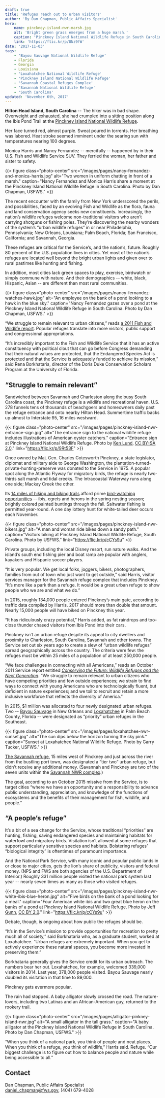 ```yaml
---
draft: true
title: 'Refuges reach out to urban visitors'
author: 'By Dan Chapman, Public Affairs Specialist'
hero:
    name: pinckney-island-nwr-marsh.jpg
    alt: 'Bright green grass emerges from a huge marsh.'
    caption: 'Pinckney Island National Wildlife Refuge in South Carolina is a kayaker’s paradise. Photo by Eric Horan, USFWS.'
    link: 'https://flic.kr/p/8Nz9fW'
date: '2017-11-03'
tags:
    - 'Bayou Sauvage National Wildlife Refuge'
    - Florida
    - Georgia
    - Louisiana
    - 'Loxahatchee National Wildlife Refuge'
    - 'Pinckney Island National Wildlife Refuge'
    - 'Savannah Coastal Refuges Complex'
    - 'Savannah National Wildlife Refuge'
    - 'South Carolina'
updated: 'November 6th, 2017'
---
```


**Hilton Head Island, South Carolina** -- The hiker was in bad shape. Overweight and exhausted, she had crumpled into a sitting position along the Ibis Pond Trail at the [Pinckney Island National Wildlife Refuge](https://www.fws.gov/refuge/pinckney_island/).

Her face turned red, almost purple. Sweat poured in torrents. Her breathing was labored. Heat stroke seemed imminent under the searing sun with temperatures nearing 100 degrees.

Monica Harris and Nancy Fernandez -- mercifully -- happened by in their U.S. Fish and Wildlife Service SUV. They ferried the woman, her father and sister to safety.

{{< figure class="photo-center" src="/images/pages/nancy-fernandez-and-monica-harris.jpg" alt="Two women in uniform chatting in front of a marsh." caption="Nancy Fernandez and Monica Harris share a moment at the Pinckney Island National Wildlife Refuge in South Carolina. Photo by Dan Chapman, USFWS." >}}

The recent encounter with the family from New York underscored the perils, and possibilities, faced by an evolving Fish and Wildlife as the flora, fauna and land conservation agency seeks new constituents. Increasingly, the nation’s wildlife refuges welcome non-traditional visitors who aren’t carrying shotguns or fishing poles. They’re discovering the nearby wonders of the system’s “urban wildlife refuges” in or near Philadelphia, Pennsylvania; New Orleans, Louisiana; Palm Beach, Florida;  San Francisco, California; and Savannah, Georgia.

These refuges are critical for the Service’s, and the nation’s, future. Roughly 80 percent of the U.S. population lives in cities. Yet most of the nation’s refuges are located well beyond the bright urban lights and given over to rural pastimes like hunting and fishing.

In addition, most cities lack green spaces to play, exercise, birdwatch or simply commune with nature. And their demographics -- white, black, Hispanic, Asian -- are different than most rural communities.

{{< figure class="photo-center" src="/images/pages/nancy-fernandez-watches-hawk.jpg" alt="An employee on the bank of a pond looking to a hawk in the blue sky." caption="Nancy Fernandez gazes over a pond at the Pinckney Island National Wildlife Refuge in South Carolina. Photo by Dan Chapman, USFWS." >}}

“We struggle to remain relevant to urban citizens,” reads [a 2011 Fish and Wildlife report](https://www.fws.gov/refuges/pdfs/FinalDocumentConservingTheFuture.pdf).
Popular refuges translate into more visitors, public support and congressional appropriations. 

“It’s incredibly important to the Fish and Wildlife Service that it has an active constituency with political clout that can go before Congress demanding that their natural values are protected, that the Endangered Species Act is protected and that the Service is adequately funded to achieve its mission,” said Rena Borkhataria, director of the Doris Duke Conservation Scholars Program at the University of Florida. 

## “Struggle to remain relevant”

Sandwiched between Savannah and Charleston along the busy South Carolina coast, the Pinckney refuge is a wildlife and recreational haven. U.S. 278 funnels tens of thousands of beachgoers and homeowners daily past the refuge entrance and onto nearby Hilton Head. Summertime traffic backs up almost to Interstate 95, 16 miles westward.

{{< figure class="photo-center" src="/images/pages/pinckney-island-nwr-entrance-sign.jpg" alt="The entrance sign to the national wildlife refuge includes illustrations of American oyster catchers." caption="Entrance sign at Pinckney Island National Wildlife Refuge. Photo by [Ken Lund](https://www.flickr.com/photos/kenlund/), [CC BY-SA 2.0](https://creativecommons.org/licenses/by-sa/2.0/legalcode)." link="https://flic.kr/p/9Rt53F" >}}

Once owned by Maj. Gen. Charles Cotesworth Pinckney, a state legislator, diplomat and military aide to George Washington, the plantation-turned-private-hunting-preserve was donated to the Service in 1975. A popular spot along the Atlantic Flyway for migratory birds, the refuge is nearly two-thirds salt marsh and tidal creeks. The Intracoastal Waterway runs along one side; Mackay Creek the other.

Its [14 miles of hiking and biking trails](/pdf/brochure/pinckney-island-national-wildlife-refuge-map-and-trail-guide.pdf) afford prime [bird-watching opportunities](/pdf/bird-list/savannah-coastal-refuges-complex.pdf) -- ibis, egrets and herons in the spring nesting season; brightly colored painted buntings through the fall. Saltwater fishing is permitted year-round. A one day lottery hunt for white-tailed deer occurs each November. 

{{< figure class="photo-center" src="/images/pages/pinckney-island-nwr-bikers.jpg" alt="A man and woman ride bikes down a sandy path." caption="Visitors biking at Pinckney Island National Wildlife Refuge, South Carolina. Photo by USFWS." link="https://flic.kr/p/cCYs9u" >}}

Private groups, including the local Disney resort, run nature walks. And the island’s south end fishing pier and boat ramp are popular with anglers, kayakers and Hispanic soccer players.

“It is very popular. We get local folks, joggers, bikers, photographers, families from out of town who just want to get outside,” said Harris, visitor services manager for the Savannah refuge complex that includes Pinckney. “It’s more like a park than a refuge. It would be a great urban refuge to show people who we are and what we do.”

In 2015, roughly 134,000 people entered Pinckney’s main gate, according to traffic data compiled by Harris. 2017 should more than double that amount. Nearly 15,000 people will have biked on Pinckney this year.

“It has ridiculously crazy potential,” Harris added, as fat raindrops and too-close thunder chased visitors from Ibis Pond into their cars.

Pinckney isn’t an urban refuge despite its appeal to city dwellers and proximity to Charleston, South Carolina, Savannah and other towns. The Service set out six years ago to create a slew of “urban wildlife refuges” spread geographically across the country. The criteria were few: the refuges must be within 25 miles of a population of at least 250,000 people. 

“We face challenges in connecting with all Americans,” reads an October 2011 Service report entitled [_Conserving the Future: Wildlife Refuges and the Next Generation_](https://www.fws.gov/refuges/pdfs/FinalDocumentConservingTheFuture.pdf). “We struggle to remain relevant to urban citizens who have competing priorities and few outside experiences; we strain to find ways to connect with young Americans who are technologically fluent, but deficient in nature experiences; and we toil to recruit and retain a more inclusive workforce that reflects the diversity of America.” 

In 2015, $1 million was allocated to four newly designated urban refuges. Two -- [Bayou Sauvage](https://www.fws.gov/refuge/bayou_sauvage/) in New Orleans and [Loxahatchee](https://www.fws.gov/refuge/arm_loxahatchee/) in Palm Beach County, Florida -- were designated as “priority” urban refuges in the Southeast. 

{{< figure class="photo-center" src="/images/pages/loxahatchee-nwr-sunset.jpg" alt="The sun dips below the horizon turning the sky pink." caption="Sunset at Loxahatchee National Wildlife Refuge. Photo by Garry Tucker, USFWS." >}}

[The Savannah refuge](https://www.fws.gov/refuge/savannah/), 15 miles west of Pinckney and just across the river from the bustling port town, was designated a “tier two” urban refuge, but didn’t receive any additional money. (Savannah and Pinckney are two of the seven units within the [Savannah NWR complex](https://www.fws.gov/refuge/Savannah/About_the_Complex.html).)

The goal, according to an October 2015 missive from the Service, is to target cities “where we have an opportunity and a responsibility to advance public understanding, appreciation, and knowledge of the functions of ecosystems and the benefits of their management for fish, wildlife, and people.”

## “A people’s refuge”

It’s a bit of a sea change for the Service, whose traditional “priorities” are hunting, fishing, saving endangered species and maintaining habitats for waterfowl and migratory birds. Visitation isn’t allowed at some refuges that support particularly sensitive species and habitats. Bolstering refuges’ “biological integrity” is oftentimes of paramount importance.

And the National Park Service, with many iconic and popular public lands in or close to major cities, gets the lion’s share of publicity, visitors and federal money. (NPS and FWS are both agencies of the U.S. Department of Interior.) Roughly 331 million people visited the national park system last year -- nearly seven times as many as those who visited refuges.

{{< figure class="photo-center" src="/images/pages/pinckney-island-nwr-white-ibis-blue-heron.jpg" alt="Five birds on the bank of a pond looking for a meal." caption="Four American white ibis and two great blue heron on the banks of a pond at Pinckney Island National Wildlife Refuge. Photo by [Jeff Gunn](https://www.flickr.com/photos/jeffgunn/), [CC BY 2.0](https://creativecommons.org/licenses/by/2.0/legalcode)." link="https://flic.kr/p/cCYs9u" >}}

Debate, though, is ongoing about how public the refuges should be.

“It’s in the Service’s mission to provide opportunities for recreation to pretty much all of society,” said Borkhataria who, as a graduate student, worked at Loxahatchee. “Urban refuges are extremely important. When you get to actively experience these natural spaces, you become more invested in preserving them.” 

Borkhataria generally gives the Service credit for its urban outreach. The numbers bear her out. Loxahatchee, for example, welcomed 339,000 visitors in 2014. Last year, 378,000 people visited. Bayou Sauvage nearly doubled its visitation in that time to 89,000.

Pinckney gets evermore popular.

The rain had stopped. A baby alligator slowly crossed the road. The nature-lovers, including two Latinas and an African-American guy, returned to the rookery trail.

{{< figure class="photo-center" src="/images/pages/alligator-pinkney-island-nwr.jpg" alt="A small alligator in the tall grass." caption="A baby alligator at the Pinckney Island National Wildlife Refuge in South Carolina. Photo by Dan Chapman, USFWS." >}}

“When you think of a national park, you think of people and neat places. When you think of a refuge, you think of wildlife,” Harris said. Refuge. “Our biggest challenge is to figure out how to balance people and nature while being accessible to all.”

## Contact

Dan Chapman, Public Affairs Specialist  
[daniel_chapman@fws.gov](mailto:daniel_chapman@fws.gov), (404) 679-4028
